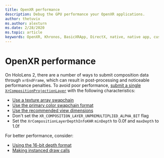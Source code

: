 ```yaml
---
title: OpenXR performance
description: Debug the GPU performance your OpenXR applications.
author: thetuvix
ms.author: alexturn
ms.date: 2/28/2020
ms.topic: article
keywords: OpenXR, Khronos, BasicXRApp, DirectX, native, native app, custom engine, middleware, performance, optimization, GPU debugging, RenderDoc, PIX
---
```



# OpenXR performance

On HoloLens 2, there are a number of ways to submit composition data through `xrEndFrame`, which can result in post-processing and noticeable performance penalties.
To avoid poor performance, [submit a single `XrCompositionProjectionLayer`](openxr-best-practices.md#use-a-single-projection-layer) with the following characteristics:
* [Use a texture array swapchain](openxr-best-practices.md#render-with-texture-array-and-vprt)
* [Use the primary color swapchain format](openxr-best-practices.md#select-a-swapchain-format)
* [Use the recommended view dimensions](openxr-best-practices.md#render-with-recommended-rendering-parameters-and-frame-timing)
* Don't set the `XR_COMPOSITION_LAYER_UNPREMULTIPLIED_ALPHA_BIT` flag
* Set the `XrCompositionLayerDepthInfoKHR` `minDepth` to 0.0f and `maxDepth` to 1.0f

For better performance, consider:
* [Using the 16-bit depth format](openxr-best-practices.md#choose-a-reasonable-depth-range)
* [Making instanced draw calls](openxr-best-practices.md#render-with-texture-array-and-vprt)
